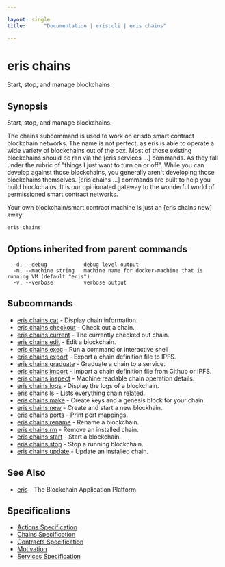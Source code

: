 ```yaml
---

layout: single
title:      "Documentation | eris:cli | eris chains"

---
```


# eris chains

Start, stop, and manage blockchains.

## Synopsis

Start, stop, and manage blockchains.

The chains subcommand is used to work on erisdb smart contract
blockchain networks. The name is not perfect, as eris is able
to operate a wide variety of blockchains out of the box. Most
of those existing blockchains should be ran via the [eris services ...]
commands. As they fall under the rubric of "things I just want
to turn on or off". While you can develop against those
blockchains, you generally aren't developing those blockchains
themselves. [eris chains ...] commands are built to help you build
blockchains. It is our opinionated gateway to the wonderful world
of permissioned smart contract networks.

Your own blockchain/smart contract machine is just an [eris chains new]
away!

```bash
eris chains
```

## Options inherited from parent commands

```
  -d, --debug            debug level output
  -m, --machine string   machine name for docker-machine that is running VM (default "eris")
  -v, --verbose          verbose output
```

## Subcommands

* [eris chains cat](/docs/documentation/cli/0.11.3/eris_chains_cat/)	 - Display chain information.
* [eris chains checkout](/docs/documentation/cli/0.11.3/eris_chains_checkout/)	 - Check out a chain.
* [eris chains current](/docs/documentation/cli/0.11.3/eris_chains_current/)	 - The currently checked out chain.
* [eris chains edit](/docs/documentation/cli/0.11.3/eris_chains_edit/)	 - Edit a blockchain.
* [eris chains exec](/docs/documentation/cli/0.11.3/eris_chains_exec/)	 - Run a command or interactive shell
* [eris chains export](/docs/documentation/cli/0.11.3/eris_chains_export/)	 - Export a chain definition file to IPFS.
* [eris chains graduate](/docs/documentation/cli/0.11.3/eris_chains_graduate/)	 - Graduate a chain to a service.
* [eris chains import](/docs/documentation/cli/0.11.3/eris_chains_import/)	 - Import a chain definition file from Github or IPFS.
* [eris chains inspect](/docs/documentation/cli/0.11.3/eris_chains_inspect/)	 - Machine readable chain operation details.
* [eris chains logs](/docs/documentation/cli/0.11.3/eris_chains_logs/)	 - Display the logs of a blockchain.
* [eris chains ls](/docs/documentation/cli/0.11.3/eris_chains_ls/)	 - Lists everything chain related.
* [eris chains make](/docs/documentation/cli/0.11.3/eris_chains_make/)	 - Create keys and a genesis block for your chain.
* [eris chains new](/docs/documentation/cli/0.11.3/eris_chains_new/)	 - Create and start a new blockhain.
* [eris chains ports](/docs/documentation/cli/0.11.3/eris_chains_ports/)	 - Print port mappings.
* [eris chains rename](/docs/documentation/cli/0.11.3/eris_chains_rename/)	 - Rename a blockchain.
* [eris chains rm](/docs/documentation/cli/0.11.3/eris_chains_rm/)	 - Remove an installed chain.
* [eris chains start](/docs/documentation/cli/0.11.3/eris_chains_start/)	 - Start a blockchain.
* [eris chains stop](/docs/documentation/cli/0.11.3/eris_chains_stop/)	 - Stop a running blockchain.
* [eris chains update](/docs/documentation/cli/0.11.3/eris_chains_update/)	 - Update an installed chain.

## See Also

* [eris](/docs/documentation/cli/0.11.3/eris/)	 - The Blockchain Application Platform

## Specifications

* [Actions Specification](/docs/documentation/cli/0.11.3/actions_specification/)
* [Chains Specification](/docs/documentation/cli/0.11.3/chains_specification/)
* [Contracts Specification](/docs/documentation/cli/0.11.3/contracts_specification/)
* [Motivation](/docs/documentation/cli/0.11.3/motivation/)
* [Services Specification](/docs/documentation/cli/0.11.3/services_specification/)

